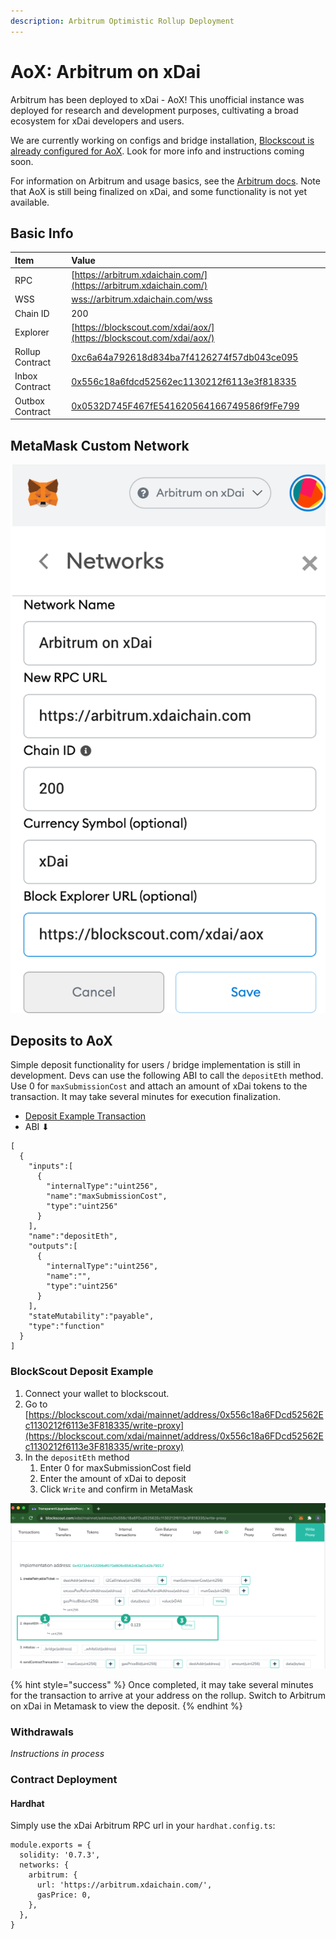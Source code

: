 ```yaml
---
description: Arbitrum Optimistic Rollup Deployment
---
```


# AoX: Arbitrum on xDai

Arbitrum has been deployed to xDai - AoX! This unofficial instance was deployed for research and development purposes, cultivating a broad ecosystem for xDai developers and users.

We are currently working on configs and bridge installation, [Blockscout is already configured for AoX](https://blockscout.com/xdai/aox/). Look for more info and instructions coming soon.

For information on Arbitrum and usage basics, see the [Arbitrum docs](https://developer.offchainlabs.com/docs/developer_quickstart). Note that AoX is still being finalized on xDai, and some functionality is not yet available. 

## Basic Info

| Item | Value |
| :--- | :--- |
| RPC | [https://arbitrum.xdaichain.com/](https://arbitrum.xdaichain.com/) |
| WSS | [wss://arbitrum.xdaichain.com/wss](wss://arbitrum.xdaichain.com/wss) |
| Chain ID | 200 |
| Explorer | [https://blockscout.com/xdai/aox/](https://blockscout.com/xdai/aox/) |
| Rollup Contract | [0xc6a64a792618d834ba7f4126274f57db043ce095](https://blockscout.com/xdai/mainnet/address/0xc6A64a792618D834ba7F4126274F57DB043CE095/transactions) |
| Inbox Contract | [0x556c18a6fdcd52562ec1130212f6113e3f818335](https://blockscout.com/xdai/mainnet/address/0x556c18a6FDcd52562Ec1130212f6113e3F818335/transactions) |
| Outbox Contract | [0x0532D745F467fE541620564166749586f9fFe799](https://blockscout.com/xdai/mainnet/address/0x0532D745F467fE541620564166749586f9fFe799/transactions) |

## MetaMask Custom Network

![](../../.gitbook/assets/xdai-arbitrum.png)

## Deposits to AoX

Simple deposit functionality for users / bridge implementation is still in development. Devs can use the following ABI to call the  `depositEth` method. Use 0 for `maxSubmissionCost` and attach an amount of xDai tokens to the transaction. It may take several minutes for execution finalization. 

* [Deposit Example Transaction](https://blockscout.com/xdai/mainnet/tx/0x9cf6d6b352e5788ed2edea164431980d237c287ecf4a4ae0e7aca234ca9c42b1)
* ABI ⬇ 

```text
[
  {
    "inputs":[
      {
        "internalType":"uint256",
        "name":"maxSubmissionCost",
        "type":"uint256"
      }
    ],
    "name":"depositEth",
    "outputs":[
      {
        "internalType":"uint256",
        "name":"",
        "type":"uint256"
      }
    ],
    "stateMutability":"payable",
    "type":"function"
  }
]
```

### BlockScout Deposit Example

1. Connect your wallet to blockscout.
2. Go to [https://blockscout.com/xdai/mainnet/address/0x556c18a6FDcd52562Ec1130212f6113e3F818335/write-proxy](https://blockscout.com/xdai/mainnet/address/0x556c18a6FDcd52562Ec1130212f6113e3F818335/write-proxy)
3. In the `depositEth` method
   1. Enter 0 for maxSubmissionCost field
   2. Enter the amount of xDai to deposit
   3. Click `Write` and confirm in MetaMask

![](../../.gitbook/assets/bs-1%20%282%29.png)

{% hint style="success" %}
Once completed, it may take several minutes for the transaction to arrive at your address on the rollup. Switch to Arbitrum on xDai in Metamask to view the deposit.
{% endhint %}

### Withdrawals

_Instructions in process_

### Contract Deployment

#### Hardhat

Simply use the xDai Arbitrum RPC url in your `hardhat.config.ts`:

```text
module.exports = {
  solidity: '0.7.3',
  networks: {
    arbitrum: {
      url: 'https://arbitrum.xdaichain.com/',
      gasPrice: 0,
    },
  },
}
```

